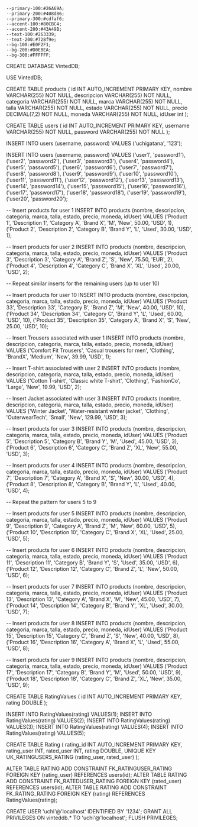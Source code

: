     --primary-100:#26A69A;
    --primary-200:#408d86;
    --primary-300:#cdfaf6;
    --accent-100:#80CBC4;
    --accent-200:#43A49B;
    --text-100:#263339;
    --text-200:#728f9e;
    --bg-100:#E0F2F1;
    --bg-200:#D0EBEA;
    --bg-300:#FFFFFF;

CREATE DATABASE VintedDB;

USE VintedDB;

CREATE TABLE products (
    id INT AUTO_INCREMENT PRIMARY KEY,
    nombre VARCHAR(255) NOT NULL,
    descripcion VARCHAR(255) NOT NULL,
    categoria VARCHAR(255) NOT NULL,
    marca VARCHAR(255) NOT NULL,
    talla VARCHAR(255) NOT NULL,
    estado VARCHAR(255) NOT NULL,
    precio DECIMAL(7,2) NOT NULL,
    moneda VARCHAR(255) NOT NULL,
    idUser int
);


      

CREATE TABLE users (
    id INT AUTO_INCREMENT PRIMARY KEY,
    username VARCHAR(255) NOT NULL,
    password VARCHAR(255) NOT NULL
);

INSERT INTO users (username, password) VALUES ('uchigatana', '123');


INSERT INTO users (username, password) VALUES
('user1', 'password1'),
('user2', 'password2'),
('user3', 'password3'),
('user4', 'password4'),
('user5', 'password5'),
('user6', 'password6'),
('user7', 'password7'),
('user8', 'password8'),
('user9', 'password9'),
('user10', 'password10'),
('user11', 'password11'),
('user12', 'password12'),
('user13', 'password13'),
('user14', 'password14'),
('user15', 'password15'),
('user16', 'password16'),
('user17', 'password17'),
('user18', 'password18'),
('user19', 'password19'),
('user20', 'password20');


-- Insert products for user 1
INSERT INTO products (nombre, descripcion, categoria, marca, talla, estado, precio, moneda, idUser) VALUES
('Product 1', 'Description 1', 'Category A', 'Brand X', 'M', 'New', 50.00, 'USD', 1),
('Product 2', 'Description 2', 'Category B', 'Brand Y', 'L', 'Used', 30.00, 'USD', 1);

-- Insert products for user 2
INSERT INTO products (nombre, descripcion, categoria, marca, talla, estado, precio, moneda, idUser) VALUES
('Product 3', 'Description 3', 'Category A', 'Brand Z', 'S', 'New', 75.50, 'EUR', 2),
('Product 4', 'Description 4', 'Category C', 'Brand X', 'XL', 'Used', 20.00, 'USD', 2);

-- Repeat similar inserts for the remaining users (up to user 10)

-- Insert products for user 10
INSERT INTO products (nombre, descripcion, categoria, marca, talla, estado, precio, moneda, idUser) VALUES
('Product 33', 'Description 33', 'Category B', 'Brand Z', 'M', 'New', 40.00, 'USD', 10),
('Product 34', 'Description 34', 'Category C', 'Brand Y', 'L', 'Used', 60.00, 'USD', 10),
('Product 35', 'Description 35', 'Category A', 'Brand X', 'S', 'New', 25.00, 'USD', 10);


-- Insert Trousers associated with user 1
INSERT INTO products (nombre, descripcion, categoria, marca, talla, estado, precio, moneda, idUser)
VALUES ('Comfort Fit Trousers', 'Casual trousers for men', 'Clothing', 'BrandX', 'Medium', 'New', 39.99, 'USD', 1);

-- Insert T-shirt associated with user 2
INSERT INTO products (nombre, descripcion, categoria, marca, talla, estado, precio, moneda, idUser)
VALUES ('Cotton T-shirt', 'Classic white T-shirt', 'Clothing', 'FashionCo', 'Large', 'New', 19.99, 'USD', 2);

-- Insert Jacket associated with user 3
INSERT INTO products (nombre, descripcion, categoria, marca, talla, estado, precio, moneda, idUser)
VALUES ('Winter Jacket', 'Water-resistant winter jacket', 'Clothing', 'OuterwearTech', 'Small', 'New', 129.99, 'USD', 3);

-- Insert products for user 3
INSERT INTO products (nombre, descripcion, categoria, marca, talla, estado, precio, moneda, idUser) VALUES
('Product 5', 'Description 5', 'Category B', 'Brand Y', 'M', 'Used', 45.00, 'USD', 3),
('Product 6', 'Description 6', 'Category C', 'Brand Z', 'XL', 'New', 55.00, 'USD', 3);

-- Insert products for user 4
INSERT INTO products (nombre, descripcion, categoria, marca, talla, estado, precio, moneda, idUser) VALUES
('Product 7', 'Description 7', 'Category A', 'Brand X', 'S', 'New', 30.00, 'USD', 4),
('Product 8', 'Description 8', 'Category B', 'Brand Y', 'L', 'Used', 40.00, 'USD', 4);

-- Repeat the pattern for users 5 to 9

-- Insert products for user 5
INSERT INTO products (nombre, descripcion, categoria, marca, talla, estado, precio, moneda, idUser) VALUES
('Product 9', 'Description 9', 'Category A', 'Brand Z', 'M', 'New', 60.00, 'USD', 5),
('Product 10', 'Description 10', 'Category C', 'Brand X', 'XL', 'Used', 25.00, 'USD', 5);

-- Insert products for user 6
INSERT INTO products (nombre, descripcion, categoria, marca, talla, estado, precio, moneda, idUser) VALUES
('Product 11', 'Description 11', 'Category B', 'Brand Y', 'S', 'Used', 35.00, 'USD', 6),
('Product 12', 'Description 12', 'Category C', 'Brand Z', 'L', 'New', 50.00, 'USD', 6);

-- Insert products for user 7
INSERT INTO products (nombre, descripcion, categoria, marca, talla, estado, precio, moneda, idUser) VALUES
('Product 13', 'Description 13', 'Category A', 'Brand X', 'M', 'New', 45.00, 'USD', 7),
('Product 14', 'Description 14', 'Category B', 'Brand Y', 'XL', 'Used', 30.00, 'USD', 7);

-- Insert products for user 8
INSERT INTO products (nombre, descripcion, categoria, marca, talla, estado, precio, moneda, idUser) VALUES
('Product 15', 'Description 15', 'Category C', 'Brand Z', 'S', 'New', 40.00, 'USD', 8),
('Product 16', 'Description 16', 'Category A', 'Brand X', 'L', 'Used', 55.00, 'USD', 8);

-- Insert products for user 9
INSERT INTO products (nombre, descripcion, categoria, marca, talla, estado, precio, moneda, idUser) VALUES
('Product 17', 'Description 17', 'Category B', 'Brand Y', 'M', 'Used', 50.00, 'USD', 9),
('Product 18', 'Description 18', 'Category C', 'Brand Z', 'XL', 'New', 35.00, 'USD', 9);


CREATE TABLE RatingValues (
    id INT AUTO_INCREMENT PRIMARY KEY,
    rating DOUBLE
);

INSERT INTO RatingValues(rating) VALUES(1);
INSERT INTO RatingValues(rating) VALUES(2);
INSERT INTO RatingValues(rating) VALUES(3);
INSERT INTO RatingValues(rating) VALUES(4);
INSERT INTO RatingValues(rating) VALUES(5);

CREATE TABLE Rating (
    rating_id INT AUTO_INCREMENT PRIMARY KEY,
    rating_user INT,
    rated_user INT,
    rating DOUBLE,
    UNIQUE KEY UK_RATINGUSERS_RATING (rating_user, rated_user)
);

ALTER TABLE RATING ADD CONSTRAINT FK_RATINGUSER_RATING FOREIGN KEY (rating_user) REFERENCES users(id);
ALTER TABLE RATING ADD CONSTRAINT FK_RATEDUSER_RATING FOREIGN KEY (rated_user) REFERENCES users(id);
ALTER TABLE RATING ADD CONSTRAINT FK_RATING_RATING FOREIGN KEY (rating) REFERENCES RatingValues(rating);

CREATE USER 'uchi'@'localhost' IDENTIFIED BY '1234';
GRANT ALL PRIVILEGES ON vinteddb.* TO 'uchi'@'localhost';
FLUSH PRIVILEGES;